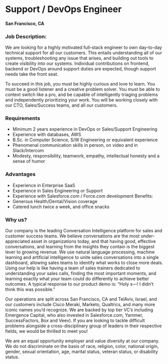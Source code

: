 # Support / DevOps Engineer
#### San Francisco, CA

### Job Description:
We are looking for a highly motivated full-stack engineer to own day-to-day technical support for all our customers. This entails understanding all of our systems, troubleshooting any issue that arises, and building out tools to create visibility into our systems. Individual contributions on frontend, backend or DevOps around support duties are expected, though support needs take the front seat.

To succeed in this job, you must be highly curious and love to learn. You must be a good listener and a creative problem solver. You must be able to context switch like a pro, and be capable of intelligently triaging problems and independently prioritizing your work. You will be working closely with our CTO, Sales/Success teams, and all our customers.

### Requirements
+	Minimum 2 years experience in DevOps or Sales/Support Engineering
+	Experience with databases, AWS
+	B.Sc. in Computer Science, S/W Engineering or equivalent experience
+	Phenomenal communication skills in person, on video and in Slack/Intercom
+	Modesty, responsibility, teamwork, empathy, intellectual honesty and a sense of humor

### Advantages
+	Experience in Enterprise SaaS
+	Experience in Sales Engineering or Support
+	Experience with Salesforce.com / Force.com development Benefits:
+	Generous Health/Dental/Vision coverage  
+	Catered lunch twice a week, and office snacks

### Why us?
Our company is the leading Conversation Intelligence platform for sales and customer success teams. We believe conversations are the most under-appreciated asset in organizations today, and that having good, effective conversations, and learning from the insights they contain is the biggest lever to growing revenue. We use natural language processing, machine learning and artificial intelligence to unite sales conversations into a single dashboard, allowing sales teams to identify what works to close more deals. Using our help is like having a team of sales trainers dedicated to understanding your sales calls, finding the most important moments, and learning exactly what your team could do differently to achieve better outcomes. A typical response to our product demo is: “Holy s—! I didn’t think this was possible.”

Our operations are split across San Francisco, CA and TelAviv, Israel, and our customers include Cisco Meraki, Marketo, Qualtrics, and many more iconic names you’d recognize. We are backed by top tier VC’s including Emergence Capital, who also invested in Salesforce.com, Yammer, SuccessFactors, Box and Veev).  If you are looking to tackle difficult problems alongside a cross-disciplinary group of leaders in their respective fields, we would be thrilled to meet you!

We are an equal opportunity employer and value diversity at our company. We do not discriminate
on the basis of race, religion, color, national origin, gender, sexual orientation, age, marital status, veteran status, or disability status.
